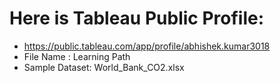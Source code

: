 # Here is Tableau Public Profile: 
- https://public.tableau.com/app/profile/abhishek.kumar3018
- File Name : Learning Path
- Sample Dataset: World_Bank_CO2.xlsx

